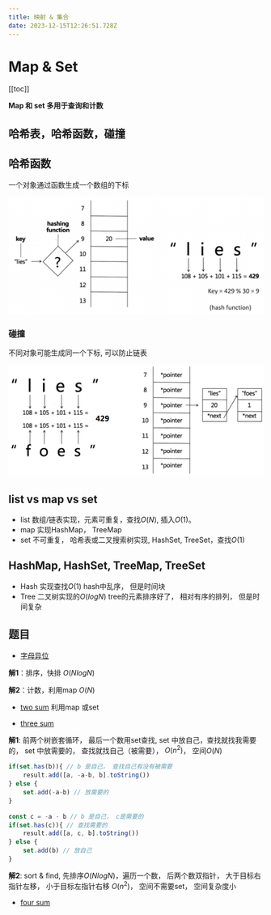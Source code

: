 ```yaml
---
title: 映射 & 集合
date: 2023-12-15T12:26:51.728Z
---
```

# Map & Set

[[toc]]

**Map 和 set 多用于查询和计数**

## 哈希表，哈希函数，碰撞

## 哈希函数

一个对象通过函数生成一个数组的下标

![哈希函数](/images/截屏2023-12-16-17.24.09.png "哈希函数")

### 碰撞

不同对象可能生成同一个下标, 可以防止链表

![哈希碰撞](/images/截屏2023-12-16-17.27.47.png "哈希碰撞")

## list vs map vs set

- list 数组/链表实现，元素可重复，查找$O(N)$, 插入$O(1)$。
- map 实现HashMap， TreeMap
- set 不可重复， 哈希表或二叉搜索树实现, HashSet, TreeSet，查找$O(1)$

## HashMap, HashSet, TreeMap, TreeSet

- Hash 实现查找$O(1)$
hash中乱序， 但是时间块
- Tree 二叉树实现的$O(logN)$
tree的元素排序好了， 相对有序的排列， 但是时间复杂

## 题目

- [字母异位](https://leetcode.cn/problems/valid-anagram/)

**解1**：排序，快排 $O(NlogN)$

**解2**：计数，利用map $O(N)$

- [two sum](https://leetcode.cn/problems/two-sum/) 利用map 或set

- [three sum](https://leetcode.cn/problems/3sum/)

**解1**: 前两个树嵌套循环， 最后一个数用set查找, set 中放自己，查找就找我需要的， set 中放需要的， 查找就找自己（被需要）， $O(n^2)$， 空间$O(N)$

```js
if(set.has(b)){ // b 是自己， 查找自己有没有被需要
    result.add([a, -a-b, b].toString())
} else {
    set.add(-a-b) // 放需要的
}
```

```js
const c = -a - b // b 是自己， c是需要的
if(set.has(c)){ // 查找需要的
    result.add([a, c, b].toString())
} else {
    set.add(b) // 放自己
}
```

**解2**: sort & find, 先排序$O(NlogN)$，遍历一个数， 后两个数双指针， 大于目标右指针左移， 小于目标左指针右移 $O(n^2)$， 空间不需要set， 空间复杂度小

- [four sum](https://leetcode.cn/problems/4sum/)
